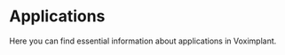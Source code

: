 <!-- vox.description: Learn about applications in Voximplant. -->
<!-- vox.rank: 1 -->
<!-- vox.filters: isAudio,isVideo,isMessaging,isOmnichannel -->
# Applications
Here you can find essential information about applications in Voximplant.